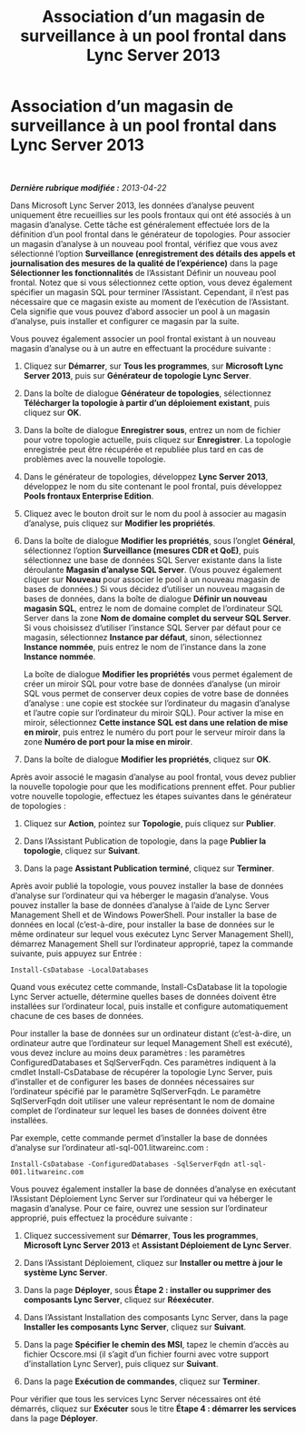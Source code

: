 ﻿---
title: Association d’un magasin de surveillance à un pool frontal dans Lync Server 2013
TOCTitle: Association d’un magasin de surveillance à un pool frontal
ms:assetid: d3a20d5e-3f24-4cff-bc9b-4f84fea30e6b
ms:mtpsurl: https://technet.microsoft.com/fr-fr/library/JJ205271(v=OCS.15)
ms:contentKeyID: 49298949
ms.date: 05/20/2016
mtps_version: v=OCS.15
ms.translationtype: HT
---

# Association d’un magasin de surveillance à un pool frontal dans Lync Server 2013

 

_**Dernière rubrique modifiée :** 2013-04-22_

Dans Microsoft Lync Server 2013, les données d’analyse peuvent uniquement être recueillies sur les pools frontaux qui ont été associés à un magasin d’analyse. Cette tâche est généralement effectuée lors de la définition d’un pool frontal dans le générateur de topologies. Pour associer un magasin d’analyse à un nouveau pool frontal, vérifiez que vous avez sélectionné l’option **Surveillance (enregistrement des détails des appels et journalisation des mesures de la qualité de l’expérience)** dans la page **Sélectionner les fonctionnalités** de l’Assistant Définir un nouveau pool frontal. Notez que si vous sélectionnez cette option, vous devez également spécifier un magasin SQL pour terminer l’Assistant. Cependant, il n’est pas nécessaire que ce magasin existe au moment de l’exécution de l’Assistant. Cela signifie que vous pouvez d’abord associer un pool à un magasin d’analyse, puis installer et configurer ce magasin par la suite.

Vous pouvez également associer un pool frontal existant à un nouveau magasin d’analyse ou à un autre en effectuant la procédure suivante :

1.  Cliquez sur **Démarrer**, sur **Tous les programmes**, sur **Microsoft Lync Server 2013**, puis sur **Générateur de topologie Lync Server**.

2.  Dans la boîte de dialogue **Générateur de topologies**, sélectionnez **Télécharger la topologie à partir d’un déploiement existant**, puis cliquez sur **OK**.

3.  Dans la boîte de dialogue **Enregistrer sous**, entrez un nom de fichier pour votre topologie actuelle, puis cliquez sur **Enregistrer**. La topologie enregistrée peut être récupérée et republiée plus tard en cas de problèmes avec la nouvelle topologie.

4.  Dans le générateur de topologies, développez **Lync Server 2013**, développez le nom du site contenant le pool frontal, puis développez **Pools frontaux Enterprise Edition**.

5.  Cliquez avec le bouton droit sur le nom du pool à associer au magasin d’analyse, puis cliquez sur **Modifier les propriétés**.

6.  Dans la boîte de dialogue **Modifier les propriétés**, sous l’onglet **Général**, sélectionnez l’option **Surveillance (mesures CDR et QoE)**, puis sélectionnez une base de données SQL Server existante dans la liste déroulante **Magasin d’analyse SQL Server**. (Vous pouvez également cliquer sur **Nouveau** pour associer le pool à un nouveau magasin de bases de données.) Si vous décidez d’utiliser un nouveau magasin de bases de données, dans la boîte de dialogue **Définir un nouveau magasin SQL**, entrez le nom de domaine complet de l’ordinateur SQL Server dans la zone **Nom de domaine complet du serveur SQL Server**. Si vous choisissez d’utiliser l’instance SQL Server par défaut pour ce magasin, sélectionnez **Instance par défaut**, sinon, sélectionnez **Instance nommée**, puis entrez le nom de l’instance dans la zone **Instance nommée**.
    
    La boîte de dialogue **Modifier les propriétés** vous permet également de créer un miroir SQL pour votre base de données d’analyse (un miroir SQL vous permet de conserver deux copies de votre base de données d’analyse : une copie est stockée sur l’ordinateur du magasin d’analyse et l’autre copie sur l’ordinateur du miroir SQL). Pour activer la mise en miroir, sélectionnez **Cette instance SQL est dans une relation de mise en miroir**, puis entrez le numéro du port pour le serveur miroir dans la zone **Numéro de port pour la mise en miroir**.

7.  Dans la boîte de dialogue **Modifier les propriétés**, cliquez sur **OK**.

Après avoir associé le magasin d’analyse au pool frontal, vous devez publier la nouvelle topologie pour que les modifications prennent effet. Pour publier votre nouvelle topologie, effectuez les étapes suivantes dans le générateur de topologies :

1.  Cliquez sur **Action**, pointez sur **Topologie**, puis cliquez sur **Publier**.

2.  Dans l’Assistant Publication de topologie, dans la page **Publier la topologie**, cliquez sur **Suivant**.

3.  Dans la page **Assistant Publication terminé**, cliquez sur **Terminer**.

Après avoir publié la topologie, vous pouvez installer la base de données d’analyse sur l’ordinateur qui va héberger le magasin d’analyse. Vous pouvez installer la base de données d’analyse à l’aide de Lync Server Management Shell et de Windows PowerShell. Pour installer la base de données en local (c’est-à-dire, pour installer la base de données sur le même ordinateur sur lequel vous exécutez Lync Server Management Shell), démarrez Management Shell sur l’ordinateur approprié, tapez la commande suivante, puis appuyez sur Entrée :

    Install-CsDatabase -LocalDatabases

Quand vous exécutez cette commande, Install-CsDatabase lit la topologie Lync Server actuelle, détermine quelles bases de données doivent être installées sur l’ordinateur local, puis installe et configure automatiquement chacune de ces bases de données.

Pour installer la base de données sur un ordinateur distant (c’est-à-dire, un ordinateur autre que l’ordinateur sur lequel Management Shell est exécuté), vous devez inclure au moins deux paramètres : les paramètres ConfiguredDatabases et SqlServerFqdn. Ces paramètres indiquent à la cmdlet Install-CsDatabase de récupérer la topologie Lync Server, puis d’installer et de configurer les bases de données nécessaires sur l’ordinateur spécifié par le paramètre SqlServerFqdn. Le paramètre SqlServerFqdn doit utiliser une valeur représentant le nom de domaine complet de l’ordinateur sur lequel les bases de données doivent être installées.

Par exemple, cette commande permet d’installer la base de données d’analyse sur l’ordinateur atl-sql-001.litwareinc.com :

    Install-CsDatabase -ConfiguredDatabases -SqlServerFqdn atl-sql-001.litwareinc.com

Vous pouvez également installer la base de données d’analyse en exécutant l’Assistant Déploiement Lync Server sur l’ordinateur qui va héberger le magasin d’analyse. Pour ce faire, ouvrez une session sur l’ordinateur approprié, puis effectuez la procédure suivante :

1.  Cliquez successivement sur **Démarrer**, **Tous les programmes**, **Microsoft Lync Server 2013** et **Assistant Déploiement de Lync Server**.

2.  Dans l’Assistant Déploiement, cliquez sur **Installer ou mettre à jour le système Lync Server**.

3.  Dans la page **Déployer**, sous **Étape 2 : installer ou supprimer des composants Lync Server**, cliquez sur **Réexécuter**.

4.  Dans l’Assistant Installation des composants Lync Server, dans la page **Installer les composants Lync Server**, cliquez sur **Suivant**.

5.  Dans la page **Spécifier le chemin des MSI**, tapez le chemin d’accès au fichier Ocscore.msi (il s’agit d’un fichier fourni avec votre support d’installation Lync Server), puis cliquez sur **Suivant**.

6.  Dans la page **Exécution de commandes**, cliquez sur **Terminer**.

Pour vérifier que tous les services Lync Server nécessaires ont été démarrés, cliquez sur **Exécuter** sous le titre **Étape 4 : démarrer les services** dans la page **Déployer**.

